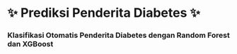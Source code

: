 # ✨ Prediksi Penderita Diabetes ✨
### Klasifikasi Otomatis Penderita Diabetes dengan Random Forest dan XGBoost

